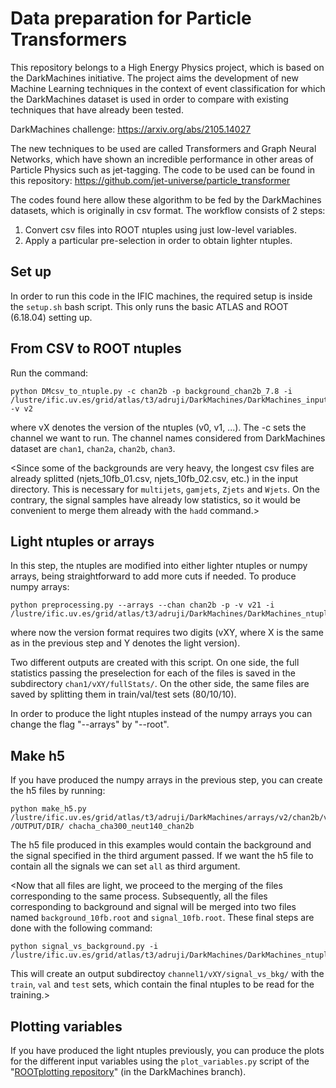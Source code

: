 # Data preparation for Particle Transformers
This repository belongs to a High Energy Physics project, which is based on the DarkMachines initiative. The project aims the development of new Machine Learning techniques in the context of event classification for which the DarkMachines dataset is used in order to compare with existing techniques that have already been tested.

DarkMachines challenge: https://arxiv.org/abs/2105.14027

The new techniques to be used are called Transformers and Graph Neural Networks, which have shown an incredible performance in other areas of Particle Physics such as jet-tagging. The code to be used can be found in this repository: https://github.com/jet-universe/particle_transformer

The codes found here allow these algorithm to be fed by the DarkMachines datasets, which is originally in csv format. The workflow consists of 2 steps:
1. Convert csv files into ROOT ntuples using just low-level variables.
2. Apply a particular pre-selection in order to obtain lighter ntuples.

## Set up
In order to run this code in the IFIC machines, the required setup is inside the `setup.sh` bash script.
This only runs the basic ATLAS and ROOT (6.18.04) setting up.

## From CSV to ROOT ntuples

Run the command:
```
python DMcsv_to_ntuple.py -c chan2b -p background_chan2b_7.8 -i /lustre/ific.uv.es/grid/atlas/t3/adruji/DarkMachines/DarkMachines_input/training_files/chan2a/ -v v2
```
where vX denotes the version of the ntuples (v0, v1, ...). The -c sets the channel we want to run. The channel names considered from DarkMachines dataset are `chan1`, `chan2a`, `chan2b`, `chan3`.

<Since some of the backgrounds are very heavy, the longest csv files are already splitted (njets_10fb_01.csv, njets_10fb_02.csv, etc.) in the input directory. This is necessary for `multijets`, `gamjets`, `Zjets` and `Wjets`. On the contrary, the signal samples have already low statistics, so it would be convenient to merge them already with the `hadd` command.>

## Light ntuples or arrays
In this step, the ntuples are modified into either lighter ntuples or numpy arrays, being straightforward to add more cuts if needed. To produce numpy arrays:
```
python preprocessing.py --arrays --chan chan2b -p -v v21 -i /lustre/ific.uv.es/grid/atlas/t3/adruji/DarkMachines/DarkMachines_ntuples/v2/chan2b/
```
where now the version format requires two digits (vXY, where X is the same as in the previous step and Y denotes the light version).  

Two different outputs are created with this script. On one side, the full statistics passing the preselection for each of the files is saved in the subdirectory `chan1/vXY/fullStats/`. On the other side, the same files are saved by splitting them in train/val/test sets (80/10/10).

In order to produce the light ntuples instead of the numpy arrays you can change the flag "--arrays" by "--root".

## Make h5
If you have produced the numpy arrays in the previous step, you can create the h5 files by running:
```
python make_h5.py /lustre/ific.uv.es/grid/atlas/t3/adruji/DarkMachines/arrays/v2/chan2b/v21/ /OUTPUT/DIR/ chacha_cha300_neut140_chan2b
```
The h5 file produced in this examples would contain the background and the signal specified in the third argument passed. If we want the h5 file to contain all the signals we can set `all` as third argument.

<Now that all files are light, we proceed to the merging of the files corresponding to the same process. Subsequently, all the files corresponding to background and signal will be merged into two files named `background_10fb.root` and `signal_10fb.root`. These final steps are done with the following command:
```
python signal_vs_background.py -i /lustre/ific.uv.es/grid/atlas/t3/adruji/DarkMachines/DarkMachines_ntuples/vX/fullStats/vXY/channel1/
```
This will create an output subdirectoy `channel1/vXY/signal_vs_bkg/` with the `train`, `val` and `test` sets, which contain the final ntuples to be read for the training.>

## Plotting variables
If you have produced the light ntuples previously, you can produce the plots for the different input variables using the `plot_variables.py` script of the "[ROOTplotting repository](https://github.com/adrianrubio96/ROOTplotting/tree/DarkMachines)" (in the DarkMachines branch). 